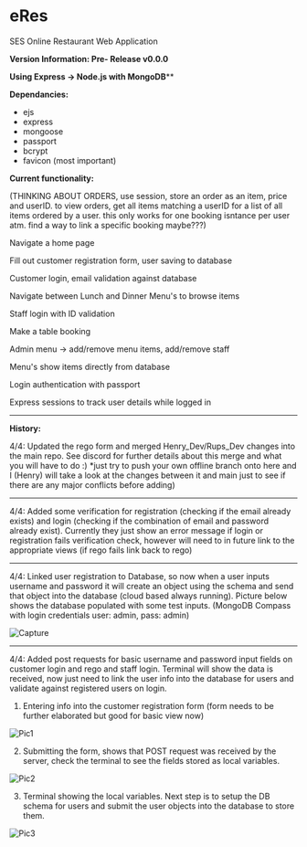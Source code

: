 # eRes
SES Online Restaurant Web Application 

**Version Information: Pre- Release v0.0.0**

**Using Express -> Node.js with MongoDB****

**Dependancies:**
- ejs
- express
- mongoose
- passport
- bcrypt
- favicon (most important)

**Current functionality:**

(THINKING ABOUT ORDERS, use session, store an order as an item, price and userID. to view orders, get all items matching a userID for a list of all items ordered by a user. this only works for one booking isntance per user atm. find a way to link a specific booking maybe???)

  Navigate a home page

  Fill out customer registration form, user saving to database

  Customer login, email validation against database
  
  Navigate between Lunch and Dinner Menu's to browse items
  
  Staff login with ID validation
  
  Make a table booking
  
  Admin menu -> add/remove menu items, add/remove staff
  
  Menu's show items directly from database
  
  Login authentication with passport
  
  Express sessions to track user details while logged in
  
---------------------------------------------------------------------------------------------------------------------------------------------------------------------


**History:**

4/4: Updated the rego form and merged Henry_Dev/Rups_Dev changes into the main repo. See discord for further details about this merge and what you will have to do :) *just try to push your own offline branch onto here and I (Henry) will take a look at the changes between it and main just to see if there are any major conflicts before adding)

---------------------------------------------------------------------------------------------------------------------------------------------------------------------



4/4: Added some verification for registration (checking if the email already exists) and login (checking if the combination of email and password already exist). Currently they just show an error message if login or registration fails verification check, however will need to in future link to the appropriate views (if rego fails link back to rego)


---------------------------------------------------------------------------------------------------------------------------------------------------------------------

4/4: Linked user registration to Database, so now when a user inputs username and password it will create an object using the schema and send that object into the database (cloud based always running).  Picture below shows the database populated with some test inputs. (MongoDB Compass with login credentials user: admin, pass: admin)

![Capture](https://user-images.githubusercontent.com/79623665/113500027-40b4fe80-955e-11eb-893f-bff72c81901a.PNG)


---------------------------------------------------------------------------------------------------------------------------------------------------------------------


4/4: Added post requests for basic username and password input fields on customer login and rego and staff login. 
Terminal will show the data is received, now just need to link the user info into the database for users and validate against registered users on login. 

1. Entering info into the customer registration form (form needs to be further elaborated but good for basic view now)

![Pic1](https://user-images.githubusercontent.com/79623665/113498411-0f353680-9550-11eb-9029-107513d6cbdd.PNG)

2. Submitting the form, shows that POST request was received by the server, check the terminal to see the fields stored as local variables. 

![Pic2](https://user-images.githubusercontent.com/79623665/113498428-3429a980-9550-11eb-80c1-fffdd68e5595.PNG)

3. Terminal showing the local variables. Next step is to setup the DB schema for users and submit the user objects into the database to store them. 

![Pic3](https://user-images.githubusercontent.com/79623665/113498429-3b50b780-9550-11eb-92b0-f03a164eb1b0.PNG)

